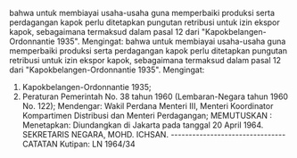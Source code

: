  bahwa untuk membiayai usaha-usaha guna memperbaiki produksi serta perdagangan kapok perlu ditetapkan pungutan retribusi untuk izin ekspor kapok, sebagaimana termaksud dalam pasal 12 dari "Kapokbelangen-Ordonnantie 1935". Mengingat: bahwa untuk membiayai usaha-usaha guna memperbaiki produksi serta perdagangan kapok perlu ditetapkan pungutan retribusi untuk izin ekspor kapok, sebagaimana termaksud dalam pasal 12 dari "Kapokbelangen-Ordonnantie 1935". Mengingat:
1. Kapokbelangen-Ordonnantie 1935;
2. Peraturan Pemerintah No. 38 tahun 1960 (Lembaran-Negara tahun 1960 No. 122); Mendengar: Wakil Perdana Menteri III, Menteri Koordinator Kompartimen Distribusi dan Menteri Perdagangan;
MEMUTUSKAN :
 Menetapkan: Diundangkan di Jakarta pada tanggal 20 April 1964. SEKRETARIS NEGARA, MOHD. ICHSAN. -------------------------------- CATATAN Kutipan: LN 1964/34